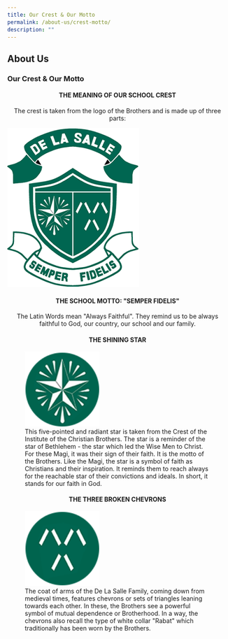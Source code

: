 ```yaml
---
title: Our Crest & Our Motto
permalink: /about-us/crest-motto/
description: ""
---
```

## About Us

### Our Crest & Our Motto

#### <p align="center" >  THE MEANING OF OUR SCHOOL CREST </p>
<p align = "center"> The crest is taken from the logo of the Brothers and is made up of three parts: </p>

<img src="/images/logo_smaller.png" style="width:60%">

#### <p align="center" >  THE SCHOOL MOTTO: "SEMPER FIDELIS" </p>
<p align = "center" > The Latin Words mean "Always Faithful". They remind us to be always faithful to God, our country, our school and our family. </p>

#### <p align="center" >  THE SHINING STAR </p>

<figure>
<img src="/images/badge_star.png" style="width:40%"> <br>
<figcaption>This five-pointed and radiant star is taken from the Crest of the Institute of the Christian Brothers. The star is a reminder of the star of Bethlehem - the star which led the Wise Men to Christ. For these Magi, it was their sign of their faith. It is the motto of the Brothers. Like the Magi, the star is a symbol of faith as Christians and their inspiration. It reminds them to reach always for the reachable star of their convictions and ideals. In short, it stands for our faith in God.
 </figcaption>
</figure>

#### <p align="center"> THE THREE BROKEN CHEVRONS </p>

<figure>
<img src="/images/badge_chevron.png" style="width:40%"> <br>
<figcaption>The coat of arms of the De La Salle Family, coming down from medieval times, features chevrons or sets of triangles leaning towards each other. In these, the Brothers see a powerful symbol of mutual dependence or Brotherhood. In a way, the chevrons also recall the type of white collar "Rabat" which traditionally has been worn by the Brothers.
 </figcaption>
</figure>